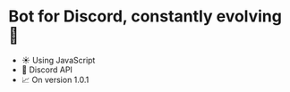 # Bot for Discord, constantly evolving 🎢
* ☀️ Using JavaScript
* 🎈 Discord API
* 📈 On version 1.0.1
